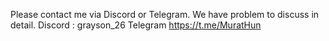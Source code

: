
Please contact me via Discord or Telegram. We have problem to discuss in detail.
Discord : grayson_26
Telegram https://t.me/MuratHun
